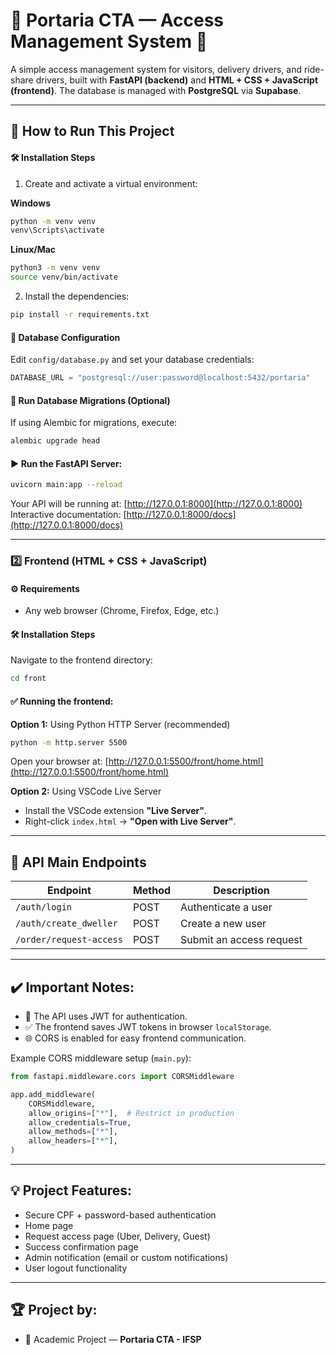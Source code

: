 # 🚪 Portaria CTA — Access Management System 🚪

A simple access management system for visitors, delivery drivers, and ride-share drivers, built with **FastAPI (backend)** and **HTML + CSS + JavaScript (frontend)**. The database is managed with **PostgreSQL** via **Supabase**.

---

## 🚀 How to Run This Project

#### 🛠️ Installation Steps

1. Create and activate a virtual environment:

**Windows**

```bash
python -m venv venv
venv\Scripts\activate
```

**Linux/Mac**

```bash
python3 -m venv venv
source venv/bin/activate
```

2. Install the dependencies:

```bash
pip install -r requirements.txt
```

#### 🔧 Database Configuration

Edit `config/database.py` and set your database credentials:

```python
DATABASE_URL = "postgresql://user:password@localhost:5432/portaria"
```

#### 🚀 Run Database Migrations (Optional)

If using Alembic for migrations, execute:

```bash
alembic upgrade head
```

#### ▶️ Run the FastAPI Server:

```bash
uvicorn main:app --reload
```

Your API will be running at: [http://127.0.0.1:8000](http://127.0.0.1:8000)
Interactive documentation: [http://127.0.0.1:8000/docs](http://127.0.0.1:8000/docs)

---

### 2️⃣ Frontend (HTML + CSS + JavaScript)

#### ⚙️ Requirements

* Any web browser (Chrome, Firefox, Edge, etc.)

#### 🛠️ Installation Steps

Navigate to the frontend directory:

```bash
cd front
```

#### ✅ Running the frontend:

**Option 1:** Using Python HTTP Server (recommended)

```bash
python -m http.server 5500
```

Open your browser at: [http://127.0.0.1:5500/front/home.html](http://127.0.0.1:5500/front/home.html)

**Option 2:** Using VSCode Live Server

* Install the VSCode extension **"Live Server"**.
* Right-click `index.html` → **"Open with Live Server"**.

---

## 🔗 API Main Endpoints

| Endpoint                | Method | Description              |
| ----------------------- | ------ | ------------------------ |
| `/auth/login`           | POST   | Authenticate a user      |
| `/auth/create_dweller`  | POST   | Create a new user        |
| `/order/request-access` | POST   | Submit an access request |

---

## ✔️ Important Notes:

* 🔐 The API uses JWT for authentication.
* ✅ The frontend saves JWT tokens in browser `localStorage`.
* 🌐 CORS is enabled for easy frontend communication.

Example CORS middleware setup (`main.py`):

```python
from fastapi.middleware.cors import CORSMiddleware

app.add_middleware(
    CORSMiddleware,
    allow_origins=["*"],  # Restrict in production
    allow_credentials=True,
    allow_methods=["*"],
    allow_headers=["*"],
)
```

---

## 💡 Project Features:

* Secure CPF + password-based authentication
* Home page
* Request access page (Uber, Delivery, Guest)
* Success confirmation page
* Admin notification (email or custom notifications)
* User logout functionality

---

## 🏆 Project by:

* 🚀 Academic Project — **Portaria CTA - IFSP**
